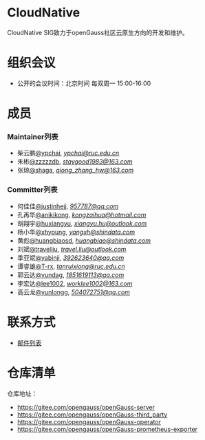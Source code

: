 # CloudNative

CloudNative SIG致力于openGauss社区云原生方向的开发和维护。

# 组织会议

- 公开的会议时间：北京时间 每双周一 15:00-16:00

# 成员

### Maintainer列表

- 柴云鹏[@ypchai](https://gitee.com/ypchai), *ypchai@ruc.edu.cn*
- 朱彬[@zzzzzdb](https://gitee.com/zzzzzdb), *staygood1983@163.com*
- 张琼[@shaga](https://gitee.com/shaga), *qiong_zhang_hw@163.com*

### Committer列表

- 何佳佳[@justinhejj](https://gitee.com/justinhejj), *957787@qq.com*
- 孔再华[@anikikong](https://gitee.com/anikikong), *kongzaihua@hotmail.com*
- 胡翔宇[@huxiangyu](https://gitee.com/huxiangyu), *xiangyu.hu@outlook.com*
- 杨小华[@xhyoung](https://gitee.com/xhyoung), *yangxh@shindata.com*
- 黄彪[@huangbiaosd](https://gitee.com/huangbiaosd), *huangbiao@shindata.com*
- 刘斌[@travelliu](https://gitee.com/travelliu), *travel.liu@outlook.com*
- 季亚斌[@yabinji](https://gitee.com/yabinji), *392623640@qq.com*
- 谭睿雄[@T-rx](https://gitee.com/T-rx), *tanruixiong@ruc.edu.cn*
- 郭云达[@yundag](https://gitee.com/yundag), *1851619113@qq.com*
- 李宏达[@lee1002](https://gitee.com/lee1002), *worklee1002@163.com*
- 高云龙[@yunlongg](https://gitee.com/yunlongg), *504072751@qq.com*

# 联系方式

- [邮件列表](https://mailweb.opengauss.org/postorius/lists/cloudnative.opengauss.org/)

# 仓库清单

仓库地址：

- https://gitee.com/opengauss/openGauss-server
- https://gitee.com/opengauss/openGauss-third_party
- https://gitee.com/opengauss/openGauss-operator
- https://gitee.com/opengauss/openGauss-prometheus-exporter
